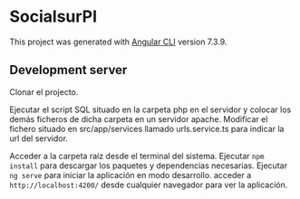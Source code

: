 # SocialsurPI

This project was generated with [Angular CLI](https://github.com/angular/angular-cli) version 7.3.9.

## Development server
Clonar el projecto.

Ejecutar el script SQL situado en la carpeta php en el servidor y colocar los demás ficheros de dicha carpeta en un servidor apache.
Modificar el fichero situado en src/app/services llamado urls.service.ts para indicar la url del servidor.

Acceder a la carpeta raíz desde el terminal del sistema.
Ejecutar `npm install` para descargar los paquetes y dependencias necesarias.
Ejecutar `ng serve` para iniciar la aplicación en modo desarrollo. acceder a `http://localhost:4200/` desde cualquier navegador para ver la aplicación.
